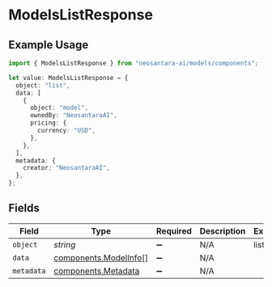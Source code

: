 # ModelsListResponse

## Example Usage

```typescript
import { ModelsListResponse } from "neosantara-ai/models/components";

let value: ModelsListResponse = {
  object: "list",
  data: [
    {
      object: "model",
      ownedBy: "NeosantaraAI",
      pricing: {
        currency: "USD",
      },
    },
  ],
  metadata: {
    creator: "NeosantaraAI",
  },
};
```

## Fields

| Field                                                          | Type                                                           | Required                                                       | Description                                                    | Example                                                        |
| -------------------------------------------------------------- | -------------------------------------------------------------- | -------------------------------------------------------------- | -------------------------------------------------------------- | -------------------------------------------------------------- |
| `object`                                                       | *string*                                                       | :heavy_minus_sign:                                             | N/A                                                            | list                                                           |
| `data`                                                         | [components.ModelInfo](../../models/components/modelinfo.md)[] | :heavy_minus_sign:                                             | N/A                                                            |                                                                |
| `metadata`                                                     | [components.Metadata](../../models/components/metadata.md)     | :heavy_minus_sign:                                             | N/A                                                            |                                                                |